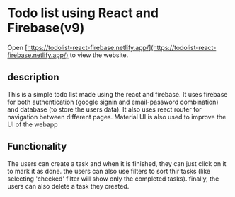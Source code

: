 # Todo list using React and Firebase(v9)
Open [https://todolist-react-firebase.netlify.app/](https://todolist-react-firebase.netlify.app/) to view the website.

## description
This is a simple todo list made using the react and firebase. It uses firebase for both authentication (google signin and email-password combination) and database (to store the users data). It also uses react router for navigation between different pages. Material UI is also used to improve the UI of the webapp 

## Functionality
The users can create a task and when it is finished, they can just click on it to mark it as done. the users can also use filters to sort thir tasks (like selecting 'checked' filter will show only the completed tasks). finally, the users can also delete a task they created.
